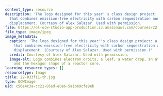 ```yaml
---
content_type: resource
description: 'The logo designed for this year''s class design project: a power plant
  that combines emission-free electricity with carbon sequestration and fossil fuel
  displacement. Courtesy of Alex Salazar. Used with permission.'
file: https://ol-ocw-studio-app-production.s3.amazonaws.com/courses/22-033-nuclear-systems-design-project-fall-2011/c56e4c3acc2186ade0e65a1b69cfe9eb_22-033f11-th.jpg
file_type: image/jpeg
image_metadata:
  caption: 'The logo designed for this year''s class design project: a power plant
    that combines emission-free electricity with carbon sequestration and fossil fuel
    displacement. (Courtesy of Alex Salazar. Used with permission.)'
  credit: Courtesy of Alex Salazar. Used with permission.
  image-alt: Logo combines electron orbits, a leaf, a water drop, an atomic nucleus,
    and the hexagon shape of a reactor core.
learning_resource_types: []
resourcetype: Image
title: 22-033f11-th.jpg
type: OCWImage
uid: c56e4c3a-cc21-86ad-e0e6-5a1b69cfe9eb
---
```

